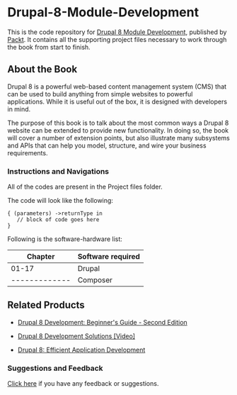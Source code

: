 # Drupal-8-Module-Development
This is the code repository for [Drupal 8 Module Development](https://www.packtpub.com/web-development/drupal-8-module-development-second-edition?utm_source=github&utm_medium=repository&utm_campaign=9781782168775), published by [Packt](https://www.packtpub.com/). It contains all the supporting project files necessary to work through the book from start to finish.
## About the Book
Drupal 8 is a powerful web-based content management system (CMS) that can be used to build anything from simple websites to powerful applications. While it is useful out of the box, it is designed with developers in mind.

The purpose of this book is to talk about the most common ways a Drupal 8 website can be extended to provide new functionality. In doing so, the book will cover a number of extension points, but also illustrate many subsystems and APIs that can help you model, structure, and wire your business requirements.
### Instructions and Navigations
All of the codes are present in the Project files folder.



The code will look like the following:
```
{ (parameters) ->returnType in 
   // block of code goes here 
}
```

Following is the software-hardware list:

| Chapter       | Software required | 
| ------------- | ----------------- |
| 01-17         | Drupal            |
| ------------- | Composer          |

## Related Products
 
  
* [Drupal 8 Development: Beginner's Guide - Second Edition](https://www.packtpub.com/web-development/drupal-8-development-beginners-guide-second-edition?utm_source=github&utm_medium=repository&utm_campaign=9781785284885)
  
  
* [Drupal 8 Development Solutions [Video]](https://www.packtpub.com/web-development/drupal-8-development-solutions-video?utm_source=github&utm_medium=repository&utm_campaign=9781786469939)
  
  
* [Drupal 8: Efficient Application Development](https://www.packtpub.com/application-development/drupal-8-efficient-application-development?utm_source=github&utm_medium=repository&utm_campaign=9781788299312)
  
 

### Suggestions and Feedback
  
[Click here](https://docs.google.com/forms/d/e/1FAIpQLSe5qwunkGf6PUvzPirPDtuy1Du5Rlzew23UBp2S-P3wB-GcwQ/viewform) if you have any feedback or suggestions.
